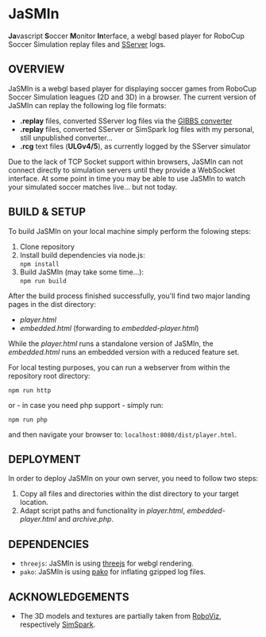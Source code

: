 # JaSMIn

**Ja**vascript **S**occer **M**onitor **In**terface, a webgl based player for RoboCup Soccer Simulation replay files and [SServer](https://github.com/rcsoccersim/rcssserver) logs.



## OVERVIEW

JaSMIn is a webgl based player for displaying soccer games from RoboCup Soccer Simulation leagues (2D and 3D) in a browser. The current version of JaSMIn can replay the following log file formats:
- __.replay__ files, converted SServer log files via the [GIBBS converter](https://github.com/OliverObst/GIBBS)
- __.replay__ files, converted SServer or SimSpark log files with my personal, still unpublished converter...
- __.rcg__ text files (__ULGv4/5__), as currently logged by the SServer simulator

Due to the lack of TCP Socket support within browsers, JaSMIn can not connect directly to simulation servers until they provide a WebSocket interface. At some point in time you may be able to use JaSMIn to watch your simulated soccer matches live... but not today.



## BUILD &amp; SETUP

To build JaSMIn on your local machine simply perform the folowing steps:
1. Clone repository
2. Install build dependencies via node.js:  
   `npm install`
3. Build JaSMIn (may take some time...):  
   `npm run build`

After the build process finished successfully, you'll find two major landing pages in the dist directory:
- _player.html_
- _embedded.html_ (forwarding to _embedded-player.html_)

While the _player.html_ runs a standalone version of JaSMIn, the _embedded.html_ runs an embedded version with a reduced feature set.

For local testing purposes, you can run a webserver from within the repository root directory:

`npm run http`

or - in case you need php support - simply run:

`npm run php`

and then navigate your browser to: `localhost:8080/dist/player.html`.



## DEPLOYMENT

In order to deploy JaSMIn on your own server, you need to follow two steps:
1. Copy all files and directories within the dist directory to your target location.
2. Adapt script paths and functionality in _player.html_, _embedded-player.html_ and _archive.php_.



## DEPENDENCIES

- `threejs`: JaSMIn is using [threejs](https://www.threejs.org) for webgl rendering.
- `pako`: JaSMIn is using [pako](https://github.com/nodeca/pako) for inflating gzipped log files.



## ACKNOWLEDGEMENTS

- The 3D models and textures are partially taken from [RoboViz](https://github.com/magmaOffenburg/RoboViz), respectively [SimSpark](https://gitlab.com/robocup-sim/SimSpark).
